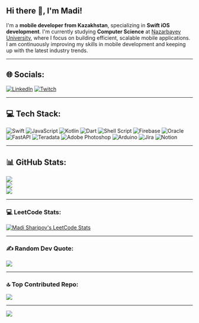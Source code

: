 ## Hi there 👋, I'm Madi!

I'm a **mobile developer from Kazakhstan**, specializing in **Swift iOS development**. I'm currently studying **Computer Science** at [Nazarbayev University](https://nu.edu.kz/), where I focus on building efficient, scalable mobile applications. I am continuously improving my skills in mobile development and keeping up with the latest industry trends.

---

## 🌐 Socials:
[![LinkedIn](https://img.shields.io/badge/LinkedIn-%230077B5.svg?logo=linkedin&logoColor=white)](https://linkedin.com/in/madisharipov) [![Twitch](https://img.shields.io/badge/Twitch-%239146FF.svg?logo=Twitch&logoColor=white)](https://twitch.tv/sh4ripov) 

---

## 💻 Tech Stack:
![Swift](https://img.shields.io/badge/swift-F54A2A?style=for-the-badge&logo=swift&logoColor=white) ![JavaScript](https://img.shields.io/badge/javascript-%23323330.svg?style=for-the-badge&logo=javascript&logoColor=%23F7DF1E) ![Kotlin](https://img.shields.io/badge/kotlin-%237F52FF.svg?style=for-the-badge&logo=kotlin&logoColor=white) ![Dart](https://img.shields.io/badge/dart-%230175C2.svg?style=for-the-badge&logo=dart&logoColor=white) ![Shell Script](https://img.shields.io/badge/shell_script-%23121011.svg?style=for-the-badge&logo=gnu-bash&logoColor=white) ![Firebase](https://img.shields.io/badge/firebase-%23039BE5.svg?style=for-the-badge&logo=firebase) ![Oracle](https://img.shields.io/badge/Oracle-F80000?style=for-the-badge&logo=oracle&logoColor=white) ![FastAPI](https://img.shields.io/badge/FastAPI-005571?style=for-the-badge&logo=fastapi) ![Teradata](https://img.shields.io/badge/Teradata-F37440?style=for-the-badge&logo=teradata&logoColor=white) ![Adobe Photoshop](https://img.shields.io/badge/adobe%20photoshop-%2331A8FF.svg?style=for-the-badge&logo=adobe%20photoshop&logoColor=white) ![Arduino](https://img.shields.io/badge/-Arduino-00979D?style=for-the-badge&logo=Arduino&logoColor=white) ![Jira](https://img.shields.io/badge/jira-%230A0FFF.svg?style=for-the-badge&logo=jira&logoColor=white) ![Notion](https://img.shields.io/badge/Notion-%23000000.svg?style=for-the-badge&logo=notion&logoColor=white)

---

## 📊 GitHub Stats:
![](https://github-readme-stats.vercel.app/api?username=kstbyev&theme=dracula&hide_border=false&include_all_commits=false&count_private=false)<br/>
![](https://github-readme-streak-stats.herokuapp.com/?user=kstbyev&theme=dracula&hide_border=false)<br/>
![](https://github-readme-stats.vercel.app/api/top-langs/?username=kstbyev&theme=dracula&hide_border=false&include_all_commits=false&count_private=false&layout=compact)

---

### 💻 LeetCode Stats:
[![Madi Sharipov's LeetCode Stats](https://leetcard.jacoblin.cool/Madi13?theme=light&font=Eczar&ext=activity)](https://leetcode.com/u/Madi13/)

---

### ✍️ Random Dev Quote:
![](https://quotes-github-readme.vercel.app/api?type=horizontal&theme=radical)

---

### 🔝 Top Contributed Repo:
![](https://github-contributor-stats.vercel.app/api?username=kstbyev&limit=5&theme=radical&combine_all_yearly_contributions=true)

---

[![](https://visitcount.itsvg.in/api?id=kstbyev&icon=0&color=1)](https://visitcount.itsvg.in)

<!-- Proudly created with GPRM ( https://gprm.itsvg.in ) -->
